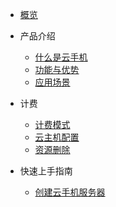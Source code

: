 * [概览](/uphone/README.md)
* 产品介绍   <!-- 以下是参考的目录模版，旨在建议产品文档应该包含的内容模块。实际章节划分可根据实际内容进行调整 -->
   * [什么是云手机](/uphone/_whatUphone.md)
   * [功能与优势](/uphone/_function.md)
   * [应用场景](/uphone/_application.md)

* 计费
   * [计费模式](/uphone/price.md#计费模式)
   * [云主机配置](/uphone/price.md#云主机配置)
   * [资源删除](/uphone/price.md#资源删除)

* 快速上手指南
  * [创建云手机服务器](/uphone/guide.md#创建云手机服务器)
   
